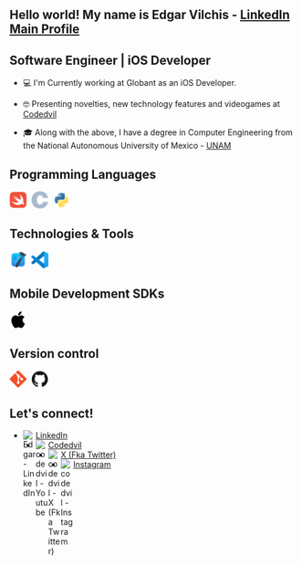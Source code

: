 ## Hello world! My name is Edgar Vilchis - [LinkedIn Main Profile][linkedin]

## Software Engineer | iOS Developer

- 💻 I'm Currently working at Globant as an iOS Developer.

- 🤓 Presenting novelties, new technology features and videogames at [Codedvil][youtube]

- 🎓 Along with the above, I have a degree in Computer Engineering from the National Autonomous University of Mexico - [UNAM][unam]

## Programming Languages
<img src="https://raw.githubusercontent.com/devicons/devicon/master/icons/swift/swift-original.svg" title="Swift" alt="Swift" width="30" height="30"/>&nbsp;
<img src="https://raw.githubusercontent.com/devicons/devicon/master/icons/c/c-original.svg" title="C" alt="C" width="30" height="30"/>&nbsp;
<img src="https://raw.githubusercontent.com/devicons/devicon/master/icons/python/python-original.svg" title="Python" alt="Python" width="30" height="30"/>&nbsp;

## Technologies & Tools
<img src="https://raw.githubusercontent.com/devicons/devicon/master/icons/xcode/xcode-original.svg" title="Xcode" alt="Xcode" width="30" height="30"/>&nbsp;
<img src="https://raw.githubusercontent.com/devicons/devicon/master/icons/vscode/vscode-original.svg" title="VSCode" alt="VSCode" width="30" height="30"/>&nbsp;

## Mobile Development SDKs
<img src="https://raw.githubusercontent.com/devicons/devicon/master/icons/apple/apple-original.svg" title="iOS" alt="iOS" width="30" height="30"/>&nbsp;

## Version control
<img src="https://raw.githubusercontent.com/devicons/devicon/master/icons/git/git-original.svg" title="Git" alt="Git" width="30" height="30"/>&nbsp;
<img src="https://raw.githubusercontent.com/devicons/devicon/master/icons/github/github-original.svg" title="Github" alt="Github" width="30" height="30"/>&nbsp;

## Let's connect!

- [LinkedIn<img align="left" alt="Edgar - LinkedIn" width="22px" src="https://cdn.jsdelivr.net/npm/simple-icons@v3/icons/linkedin.svg"/>][linkedin]
- [Codedvil<img align="left" alt="codedvil - Youtube" width="22px" src="https://cdn.jsdelivr.net/npm/simple-icons@v3/icons/youtube.svg"/>][youtube] 
- [X (Fka Twitter)<img align="left" alt="codedvil - X (Fka Twitter)" width="22px" src="https://cdn.jsdelivr.net/npm/simple-icons@v3/icons/twitter.svg"/>][twitter] 
- [Instagram<img align="left" alt="codedvil - Instagram" width="22px" src="https://cdn.jsdelivr.net/npm/simple-icons@v3/icons/instagram.svg"/>][instagram]

[youtube]: https://youtube.com/@Codedvil
[unam]: https://www.unam.mx/
[twitter]: https://www.x.com/codedvil
[instagram]: https://www.instagram.com/codedvil
[linkedin]: https://www.linkedin.com/in/edgarvilchis
